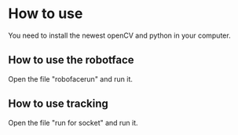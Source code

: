 # How to use
You need to install the newest openCV and python in your computer.
## How to use the robotface
Open the file "robofacerun" and run it.
## How to use tracking
Open the file "run for socket" and run it.
